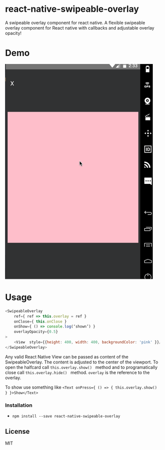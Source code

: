 # react-native-swipeable-overlay
A swipeable overlay component for react native.
A flexible swipeable overlay component for React native with callbacks and adjustable overlay opacity!

# Demo
![rn-halfcard Demo](https://github.com/chethann/demo-images/blob/master/slideable-overlay-android.gif)

# Usage

```javascript
<SwipeableOverlay
	ref={ ref => this.overlay = ref }
	onClose={ this.onClose }
	onShow={ () => console.log(‘shown’) }
	overlayOpacity={0.5}
>
	<View  style={{height: 400, width: 400, backgroundColor: 'pink' }}/>
</SwipeableOverlay>
```

Any valid React Native View can be passed as content of the SwipeableOverlay. The content is adjusted to the center of the viewport. To open the halfcard call ```this.overlay.show() ``` method and to programatically close call ```this.overlay.hide() ``` method. ```overlay``` is the reference to the overlay.

To show use something like ``` <Text onPress={ () => { this.overlay.show() } }>Show</Text> ```  

### Installation
- `npm install --save react-native-swipeable-overlay`

License
----
MIT
